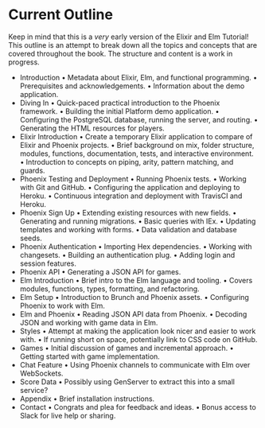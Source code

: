 # Current Outline

Keep in mind that this is a _very_ early version of the Elixir and Elm
Tutorial! This outline is an attempt to break down all the topics and concepts
that are covered throughout the book. The structure and content is a work in
progress.

- Introduction
  • Metadata about Elixir, Elm, and functional programming.
  • Prerequisites and acknowledgements.
  • Information about the demo application.
- Diving In
  • Quick-paced practical introduction to the Phoenix framework.
  • Building the initial Platform demo application.
  • Configuring the PostgreSQL database, running the server, and routing.
  • Generating the HTML resources for players.
- Elixir Introduction
  • Create a temporary Elixir application to compare of Elixir and Phoenix
    projects.
  • Brief background on mix, folder structure, modules, functions,
    documentation, tests, and interactive environment.
  • Introduction to concepts on piping, arity, pattern matching, and guards.
- Phoenix Testing and Deployment
  • Running Phoenix tests.
  • Working with Git and GitHub.
  • Configuring the application and deploying to Heroku.
  • Continuous integration and deployment with TravisCI and Heroku.
- Phoenix Sign Up
  • Extending existing resources with new fields.
  • Generating and running migrations.
  • Basic queries with IEx.
  • Updating templates and working with forms.
  • Data validation and database seeds.
- Phoenix Authentication
  • Importing Hex dependencies.
  • Working with changesets.
  • Building an authentication plug.
  • Adding login and session features.
- Phoenix API
  • Generating a JSON API for games.
- Elm Introduction
  • Brief intro to the Elm language and tooling.
  • Covers modules, functions, types, formatting, and refactoring.
- Elm Setup
  • Introduction to Brunch and Phoenix assets.
  • Configuring Phoenix to work with Elm.
- Elm and Phoenix
  • Reading JSON API data from Phoenix.
  • Decoding JSON and working with game data in Elm.
- Styles
  • Attempt at making the application look nicer and easier to work with.
  • If running short on space, potentially link to CSS code on GitHub.
- Games
  • Initial discussion of games and incremental approach.
  • Getting started with game implementation.
- Chat Feature
  • Using Phoenix channels to communicate with Elm over WebSockets.
- Score Data
  • Possibly using GenServer to extract this into a small service?
- Appendix
  • Brief installation instructions.
- Contact
  • Congrats and plea for feedback and ideas.
  • Bonus access to Slack for live help or sharing.
